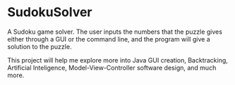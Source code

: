 # SudokuSolver
A Sudoku game solver. The user inputs the numbers that the puzzle gives either through a GUI or the command line, and the program will give a solution to the puzzle.

This project will help me explore more into Java GUI creation, Backtracking, Artificial Inteligence, Model-View-Controller software design, and much more.
